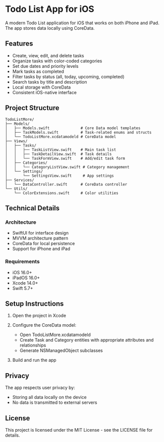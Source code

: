 # Todo List App for iOS

A modern Todo List application for iOS that works on both iPhone and iPad. The app stores data locally using CoreData.

## Features

- Create, view, edit, and delete tasks
- Organize tasks with color-coded categories
- Set due dates and priority levels
- Mark tasks as completed
- Filter tasks by status (all, today, upcoming, completed)
- Search tasks by title and description
- Local storage with CoreData
- Consistent iOS-native interface

## Project Structure

```
TodoListMore/
├── Models/
│   ├── Models.swift              # Core Data model templates
│   ├── TaskModels.swift          # Task-related enums and structs
│   └── TodoListMore.xcdatamodeld # CoreData model
├── Views/
│   ├── Tasks/
│   │   ├── TaskListView.swift    # Main task list
│   │   ├── TaskDetailView.swift  # Task details
│   │   └── TaskFormView.swift    # Add/edit task form
│   ├── Categories/
│   │   └── CategoryListView.swift # Category management
│   └── Settings/
│       └── SettingsView.swift     # App settings
├── Services/
│   └── DataController.swift      # CoreData controller
└── Utils/
    └── ColorExtensions.swift     # Color utilities
```

## Technical Details

### Architecture
- SwiftUI for interface design
- MVVM architecture pattern
- CoreData for local persistence
- Support for iPhone and iPad

### Requirements
- iOS 16.0+
- iPadOS 16.0+
- Xcode 14.0+
- Swift 5.7+

## Setup Instructions

1. Open the project in Xcode

2. Configure the CoreData model:
   - Open TodoListMore.xcdatamodeld
   - Create Task and Category entities with appropriate attributes and relationships
   - Generate NSManagedObject subclasses

3. Build and run the app

## Privacy

The app respects user privacy by:
- Storing all data locally on the device
- No data is transmitted to external servers

## License

This project is licensed under the MIT License - see the LICENSE file for details.